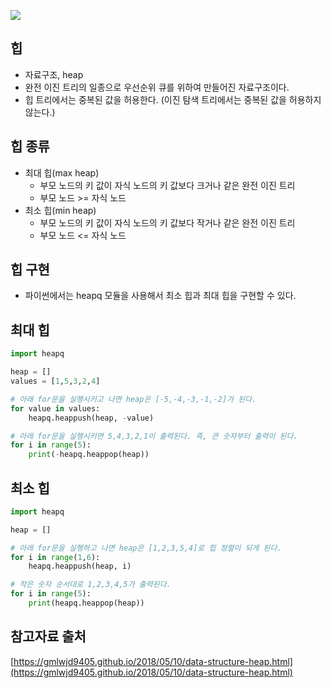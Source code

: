 ![](https://gmlwjd9405.github.io/images/data-structure-heap/types-of-heap.png)

## 힙
- 자료구조, heap
- 완전 이진 트리의 일종으로 우선순위 큐를 위하여 만들어진 자료구조이다.
- 힙 트리에서는 중복된 값을 허용한다. (이진 탐색 트리에서는 중복된 값을 허용하지 않는다.)

## 힙 종류
- 최대 힙(max heap)
    - 부모 노드의 키 값이 자식 노드의 키 값보다 크거나 같은 완전 이진 트리
    - 부모 노드 >= 자식 노드
- 최소 힙(min heap)
    - 부모 노드의 키 값이 자식 노드의 키 값보다 작거나 같은 완전 이진 트리
    - 부모 노드 <= 자식 노드
    
## 힙 구현
- 파이썬에서는 heapq 모듈을 사용해서 최소 힙과 최대 힙을 구현할 수 있다.

## 최대 힙
```python
import heapq

heap = []
values = [1,5,3,2,4]

# 아래 for문을 실행시키고 나면 heap은 [-5,-4,-3,-1,-2]가 된다.
for value in values:
	heapq.heappush(heap, -value)

# 아래 for문을 실행시키면 5,4,3,2,1이 출력된다. 즉, 큰 숫자부터 출력이 된다.
for i in range(5):
	print(-heapq.heappop(heap))
```

## 최소 힙
```python
import heapq

heap = []

# 아래 for문을 실행하고 나면 heap은 [1,2,3,5,4]로 힙 정렬이 되게 된다.
for i in range(1,6):
	heapq.heappush(heap, i)

# 작은 숫자 순서대로 1,2,3,4,5가 출력된다.
for i in range(5):
	print(heapq.heappop(heap))
```

## 참고자료 출처
[https://gmlwjd9405.github.io/2018/05/10/data-structure-heap.html](https://gmlwjd9405.github.io/2018/05/10/data-structure-heap.html)